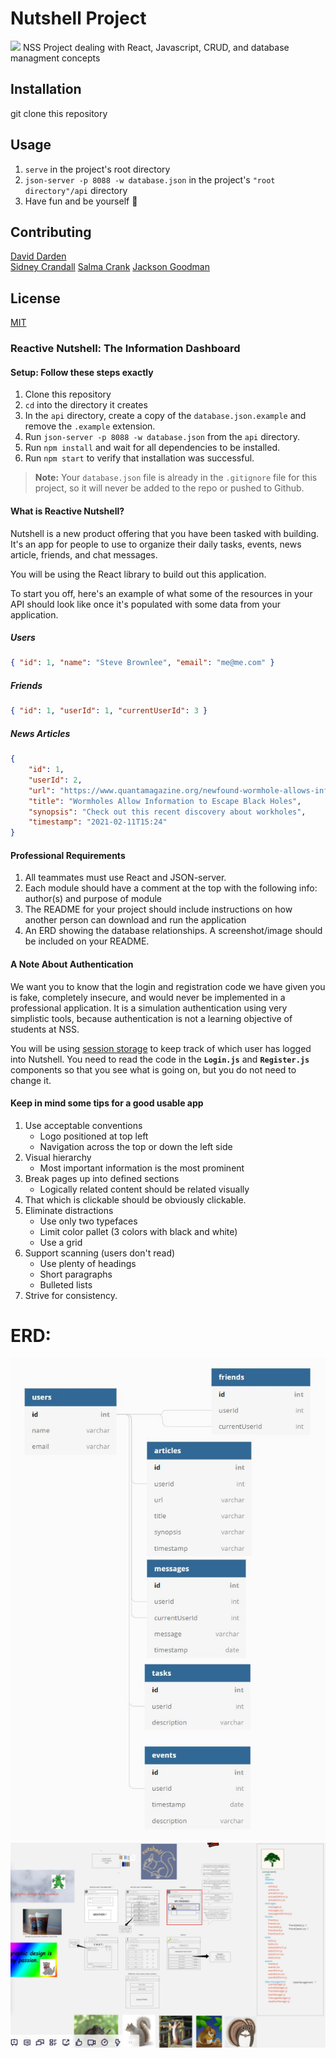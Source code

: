 # Nutshell Project
![](./images/project.png)
NSS Project dealing with React, Javascript, CRUD, and database managment concepts

## Installation
git clone this repository

## Usage
1. `serve` in the project's root directory  
2. `json-server -p 8088 -w database.json` in the project's `"root directory"/api` directory
3. Have fun and be yourself 💯

## Contributing
[David Darden](https://github.com/DavidEdwardDarden)  
[Sidney Crandall](https://github.com/SidneyCrandall)
[Salma Crank](https://github.com/srcrank)
[Jackson Goodman](https://github.com/jacksonrgoodman)  

## License
[MIT](https://choosealicense.com/licenses/mit/)  
### Reactive Nutshell: The Information Dashboard

#### Setup: Follow these steps exactly

1. Clone this repository
1. `cd` into the directory it creates
1. In the `api` directory, create a copy of the `database.json.example` and remove the `.example` extension.
1. Run `json-server -p 8088 -w database.json` from the `api` directory.
1. Run `npm install` and wait for all dependencies to be installed.
1. Run `npm start` to verify that installation was successful.

> **Note:** Your `database.json` file is already in the `.gitignore` file for this project, so it will never be added to the repo or pushed to Github.

#### What is Reactive Nutshell?

Nutshell is a new product offering that you have been tasked with building. It's an app for people to use to organize their daily tasks, events, news article, friends, and chat messages.

You will be using the React library to build out this application.

To start you off, here's an example of what some of the resources in your API should look like once it's populated with some data from your application.

##### Users

```json
{ "id": 1, "name": "Steve Brownlee", "email": "me@me.com" }
```

##### Friends

```json
{ "id": 1, "userId": 1, "currentUserId": 3 }
```

##### News Articles

```json
{
    "id": 1,
    "userId": 2,
    "url": "https://www.quantamagazine.org/newfound-wormhole-allows-information-to-escape-black-holes-20171023/",
    "title": "Wormholes Allow Information to Escape Black Holes",
    "synopsis": "Check out this recent discovery about workholes",
    "timestamp": "2021-02-11T15:24"
}
```

#### Professional Requirements

1. All teammates must use React and JSON-server. 
1. Each module should have a comment at the top with the following info: author(s) and purpose of module
1. The README for your project should include instructions on how another person can download and run the application
1. An ERD showing the database relationships. A screenshot/image should be included on your README.

#### A Note About Authentication

We want you to know that the login and registration code we have given you is fake, completely insecure, and would never be implemented in a professional application. It is a simulation authentication using very simplistic tools, because authentication is not a learning objective of students at NSS.

You will be using [session storage](https://javascript.info/localstorage#sessionstorage) to keep track of which user has logged into Nutshell. You need to read the code in the **`Login.js`** and **`Register.js`** components so that you see what is going on, but you do not need to change it.

#### Keep in mind some tips for a good usable app
1. Use acceptable conventions
   * Logo positioned at top left
   * Navigation across the top or down the left side
2. Visual hierarchy
   * Most important information is the most prominent
3. Break pages up into defined sections
   * Logically related content should be related visually
4. That which is clickable should be obviously clickable.
5. Eliminate distractions
   * Use only two typefaces
   * Limit color pallet (3 colors with black and white)
   * Use a grid
6. Support scanning (users don't read)
   * Use plenty of headings
   * Short paragraphs
   * Bulleted lists
7. Strive for consistency.

# ERD:
<img src="nutshellerd.JPG">
<img src="nutshellwireframe.JPG">
